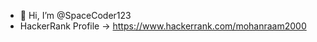 - 👋 Hi, I’m @SpaceCoder123
- HackerRank Profile -> https://www.hackerrank.com/mohanraam2000

<!---
SpaceCoder123/SpaceCoder123 is a ✨ special ✨ repository because its `README.md` (this file) appears on your GitHub profile.
You can click the Preview link to take a look at your changes.
--->
